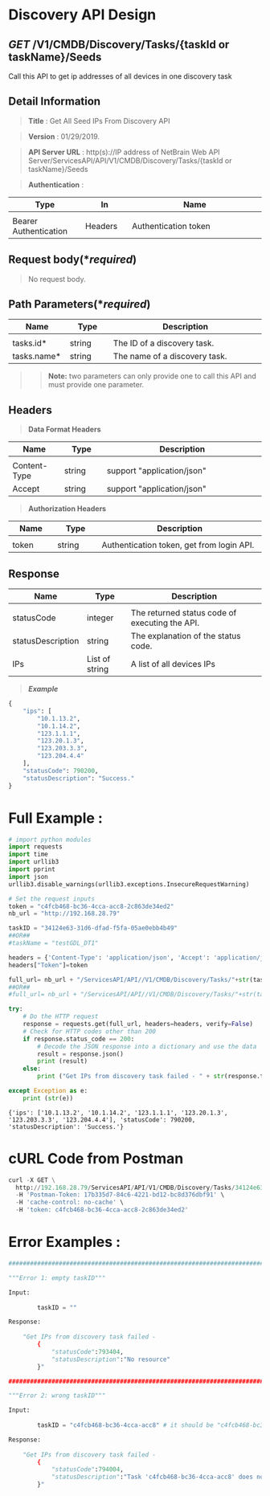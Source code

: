 
# Discovery API Design

## ***GET*** /V1/CMDB/Discovery/Tasks/{taskId or taskName}/Seeds
Call this API to get ip addresses of all devices in one discovery task

## Detail Information

> **Title** : Get All Seed IPs From Discovery API<br>

> **Version** : 01/29/2019.

> **API Server URL** : http(s)://IP address of NetBrain Web API Server/ServicesAPI/API/V1/CMDB/Discovery/Tasks/{taskId or taskName}/Seeds

> **Authentication** : 

|**Type**|**In**|**Name**|
|------|------|------|
|<img width=100/>|<img width=100/>|<img width=500/>|
|Bearer Authentication| Headers | Authentication token | 

## Request body(****required***)

>No request body.

## Path Parameters(****required***)

|**Name**|**Type**|**Description**|
|------|------|------|
|<img width=100/>|<img width=100/>|<img width=500/>|
|tasks.id*| string | The ID of a discovery task.  |
|tasks.name*| string | The name of a discovery task. |

>>**Note:** two parameters can only provide one to call this API and must provide one parameter.

## Headers

> **Data Format Headers**

|**Name**|**Type**|**Description**|
|------|------|------|
|<img width=100/>|<img width=100/>|<img width=500/>|
| Content-Type | string  | support "application/json" |
| Accept | string  | support "application/json" |

> **Authorization Headers**

|**Name**|**Type**|**Description**|
|------|------|------|
|<img width=100/>|<img width=100/>|<img width=500/>|
| token | string  | Authentication token, get from login API. |

## Response

|**Name**|**Type**|**Description**|
|------|------|------|
|<img width=100/>|<img width=100/>|<img width=500/>|
|statusCode| integer | The returned status code of executing the API.  |
|statusDescription| string | The explanation of the status code.  |
|IPs | List of string | A list of all devices IPs|

> ***Example***


```python
{
    "ips": [
        "10.1.13.2",
        "10.1.14.2",
        "123.1.1.1",
        "123.20.1.3",
        "123.203.3.3",
        "123.204.4.4"
    ],
    "statusCode": 790200,
    "statusDescription": "Success."
}
```

# Full Example :


```python
# import python modules 
import requests
import time
import urllib3
import pprint
import json
urllib3.disable_warnings(urllib3.exceptions.InsecureRequestWarning)

# Set the request inputs
token = "c4fcb468-bc36-4cca-acc8-2c863de34ed2"
nb_url = "http://192.168.28.79"

taskID = "34124e63-31d6-dfad-f5fa-05ae0ebb4b49"
##OR##
#taskName = "testGDL_DT1"

headers = {'Content-Type': 'application/json', 'Accept': 'application/json'}
headers["Token"]=token

full_url= nb_url + "/ServicesAPI/API//V1/CMDB/Discovery/Tasks/"+str(taskID)+"/Seeds"
##OR##
#full_url= nb_url + "/ServicesAPI/API//V1/CMDB/Discovery/Tasks/"+str(taskName)+"/Seeds"

try:
    # Do the HTTP request
    response = requests.get(full_url, headers=headers, verify=False)
    # Check for HTTP codes other than 200
    if response.status_code == 200:
        # Decode the JSON response into a dictionary and use the data
        result = response.json()
        print (result)
    else:
        print ("Get IPs from discovery task failed - " + str(response.text))

except Exception as e:
    print (str(e)) 
```

    {'ips': ['10.1.13.2', '10.1.14.2', '123.1.1.1', '123.20.1.3', '123.203.3.3', '123.204.4.4'], 'statusCode': 790200, 'statusDescription': 'Success.'}
    

# cURL Code from Postman


```python
curl -X GET \
  http://192.168.28.79/ServicesAPI/API/V1/CMDB/Discovery/Tasks/34124e63-31d6-dfad-f5fa-05ae0ebb4b49/Seeds \
  -H 'Postman-Token: 17b335d7-84c6-4221-bd12-bc8d376dbf91' \
  -H 'cache-control: no-cache' \
  -H 'token: c4fcb468-bc36-4cca-acc8-2c863de34ed2'
```

# Error Examples :


```python
###################################################################################################################    

"""Error 1: empty taskID"""

Input:
    
        taskID = ""

Response:
    
    "Get IPs from discovery task failed - 
        {
            "statusCode":793404,
            "statusDescription":"No resource"
        }"

###################################################################################################################    

"""Error 2: wrong taskID"""

Input:
    
        taskID = "c4fcb468-bc36-4cca-acc8" # it should be "c4fcb468-bc36-4cca-acc8-2c863de34ed2"

Response:
    
    "Get IPs from discovery task failed - 
        {
            "statusCode":794004,
            "statusDescription":"Task 'c4fcb468-bc36-4cca-acc8' does not exist."
        }"

```
